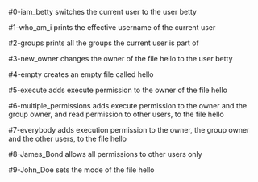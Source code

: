 #0-iam_betty switches the current user to the user betty

#1-who_am_i prints the effective username of the current user

#2-groups prints all the groups the current user is part of

#3-new_owner changes the owner of the file hello to the user betty

#4-empty creates an empty file called hello

#5-execute adds execute permission to the owner of the file hello

#6-multiple_permissions adds execute permission to the owner and the group owner, and read permission to other users, to the file hello

#7-everybody adds execution permission to the owner, the group owner and the other users, to the file hello

#8-James_Bond allows all permissions to other users only

#9-John_Doe sets the mode of the file hello
